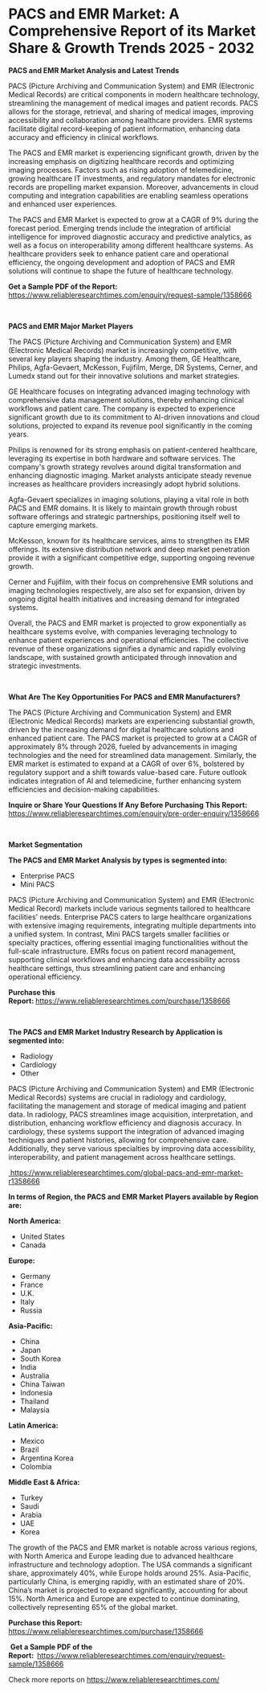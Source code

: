 <p><h1>PACS and EMR Market: A Comprehensive Report of its Market Share & Growth Trends 2025 - 2032</h1></p><p><strong>PACS and EMR Market Analysis and Latest Trends</strong></p>
<p><p>PACS (Picture Archiving and Communication System) and EMR (Electronic Medical Records) are critical components in modern healthcare technology, streamlining the management of medical images and patient records. PACS allows for the storage, retrieval, and sharing of medical images, improving accessibility and collaboration among healthcare providers. EMR systems facilitate digital record-keeping of patient information, enhancing data accuracy and efficiency in clinical workflows.</p><p>The PACS and EMR market is experiencing significant growth, driven by the increasing emphasis on digitizing healthcare records and optimizing imaging processes. Factors such as rising adoption of telemedicine, growing healthcare IT investments, and regulatory mandates for electronic records are propelling market expansion. Moreover, advancements in cloud computing and integration capabilities are enabling seamless operations and enhanced user experiences.</p><p>The PACS and EMR Market is expected to grow at a CAGR of 9% during the forecast period. Emerging trends include the integration of artificial intelligence for improved diagnostic accuracy and predictive analytics, as well as a focus on interoperability among different healthcare systems. As healthcare providers seek to enhance patient care and operational efficiency, the ongoing development and adoption of PACS and EMR solutions will continue to shape the future of healthcare technology.</p></p>
<p><strong>Get a Sample PDF of the Report:&nbsp;</strong> <a href="https://www.reliableresearchtimes.com/enquiry/request-sample/1358666?utm_campaign=2210&utm_medium=2&utm_source=Github&utm_content=ia&utm_term=22032025&utm_id=pacs-and-emr">https://www.reliableresearchtimes.com/enquiry/request-sample/1358666</a></p>
<p>&nbsp;</p>
<p><strong>PACS and EMR Major Market Players</strong></p>
<p><p>The PACS (Picture Archiving and Communication System) and EMR (Electronic Medical Records) market is increasingly competitive, with several key players shaping the industry. Among them, GE Healthcare, Philips, Agfa-Gevaert, McKesson, Fujifilm, Merge, DR Systems, Cerner, and Lumedx stand out for their innovative solutions and market strategies.</p><p>GE Healthcare focuses on integrating advanced imaging technology with comprehensive data management solutions, thereby enhancing clinical workflows and patient care. The company is expected to experience significant growth due to its commitment to AI-driven innovations and cloud solutions, projected to expand its revenue pool significantly in the coming years.</p><p>Philips is renowned for its strong emphasis on patient-centered healthcare, leveraging its expertise in both hardware and software services. The company's growth strategy revolves around digital transformation and enhancing diagnostic imaging. Market analysts anticipate steady revenue increases as healthcare providers increasingly adopt hybrid solutions.</p><p>Agfa-Gevaert specializes in imaging solutions, playing a vital role in both PACS and EMR domains. It is likely to maintain growth through robust software offerings and strategic partnerships, positioning itself well to capture emerging markets.</p><p>McKesson, known for its healthcare services, aims to strengthen its EMR offerings. Its extensive distribution network and deep market penetration provide it with a significant competitive edge, supporting ongoing revenue growth.</p><p>Cerner and Fujifilm, with their focus on comprehensive EMR solutions and imaging technologies respectively, are also set for expansion, driven by ongoing digital health initiatives and increasing demand for integrated systems.</p><p>Overall, the PACS and EMR market is projected to grow exponentially as healthcare systems evolve, with companies leveraging technology to enhance patient experiences and operational efficiencies. The collective revenue of these organizations signifies a dynamic and rapidly evolving landscape, with sustained growth anticipated through innovation and strategic investments.</p></p>
<p>&nbsp;</p>
<p><strong>What Are The Key Opportunities For PACS and EMR Manufacturers?</strong></p>
<p><p>The PACS (Picture Archiving and Communication System) and EMR (Electronic Medical Records) markets are experiencing substantial growth, driven by the increasing demand for digital healthcare solutions and enhanced patient care. The PACS market is projected to grow at a CAGR of approximately 8% through 2026, fueled by advancements in imaging technologies and the need for streamlined data management. Similarly, the EMR market is estimated to expand at a CAGR of over 6%, bolstered by regulatory support and a shift towards value-based care. Future outlook indicates integration of AI and telemedicine, further enhancing system efficiencies and decision-making capabilities.</p></p>
<p><strong>Inquire or Share Your Questions If Any Before Purchasing This Report:</strong> <a href="https://www.reliableresearchtimes.com/enquiry/pre-order-enquiry/1358666?utm_campaign=2210&utm_medium=2&utm_source=Github&utm_content=ia&utm_term=22032025&utm_id=pacs-and-emr">https://www.reliableresearchtimes.com/enquiry/pre-order-enquiry/1358666</a></p>
<p>&nbsp;</p>
<p><strong>Market Segmentation</strong></p>
<p><strong>The PACS and EMR Market Analysis by types is segmented into:</strong></p>
<p><ul><li>Enterprise PACS</li><li>Mini PACS</li></ul></p>
<p><p>PACS (Picture Archiving and Communication System) and EMR (Electronic Medical Record) markets include various segments tailored to healthcare facilities' needs. Enterprise PACS caters to large healthcare organizations with extensive imaging requirements, integrating multiple departments into a unified system. In contrast, Mini PACS targets smaller facilities or specialty practices, offering essential imaging functionalities without the full-scale infrastructure. EMRs focus on patient record management, supporting clinical workflows and enhancing data accessibility across healthcare settings, thus streamlining patient care and enhancing operational efficiency.</p></p>
<p><strong>Purchase this Report:&nbsp;</strong><a href="https://www.reliableresearchtimes.com/purchase/1358666?utm_campaign=2210&utm_medium=2&utm_source=Github&utm_content=ia&utm_term=22032025&utm_id=pacs-and-emr">https://www.reliableresearchtimes.com/purchase/1358666</a></p>
<p>&nbsp;</p>
<p><strong>The PACS and EMR Market Industry Research by Application is segmented into:</strong></p>
<p><ul><li>Radiology</li><li>Cardiology</li><li>Other</li></ul></p>
<p><p>PACS (Picture Archiving and Communication System) and EMR (Electronic Medical Records) systems are crucial in radiology and cardiology, facilitating the management and storage of medical imaging and patient data. In radiology, PACS streamlines image acquisition, interpretation, and distribution, enhancing workflow efficiency and diagnosis accuracy. In cardiology, these systems support the integration of advanced imaging techniques and patient histories, allowing for comprehensive care. Additionally, they serve various specialties by improving data accessibility, interoperability, and patient management across healthcare settings.</p></p>
<p><a href="https://www.reliableresearchtimes.com/global-pacs-and-emr-market-r1358666?utm_campaign=2210&utm_medium=2&utm_source=Github&utm_content=ia&utm_term=22032025&utm_id=pacs-and-emr">&nbsp;https://www.reliableresearchtimes.com/global-pacs-and-emr-market-r1358666</a></p>
<p><strong>In terms of Region, the PACS and EMR Market Players available by Region are:</strong></p>
<p>
    <p> <strong> North America: </strong>
        <ul>
            <li>United States</li>
            <li>Canada</li>
        </ul>
        </p> 
    <p> <strong> Europe: </strong>
        <ul>
            <li>Germany</li>
            <li>France</li>
            <li>U.K.</li>
            <li>Italy</li>
            <li>Russia</li>
        </ul>
        </p> 
    <p> <strong> Asia-Pacific: </strong>
        <ul>
            <li>China</li>
            <li>Japan</li>
            <li>South Korea</li>
            <li>India</li>
            <li>Australia</li>
            <li>China Taiwan</li>
            <li>Indonesia</li>
            <li>Thailand</li>
            <li>Malaysia</li>
        </ul>
        </p> 
    <p> <strong> Latin America: </strong>
        <ul>
            <li>Mexico</li>
            <li>Brazil</li>
            <li>Argentina Korea</li>
            <li>Colombia</li>
        </ul>
        </p> 
    <p> <strong> Middle East & Africa: </strong>
        <ul>
            <li>Turkey</li>
            <li>Saudi</li>
            <li>Arabia</li>
            <li>UAE</li>
            <li>Korea</li>
        </ul>
    </p>
    </p>
<p><p>The growth of the PACS and EMR market is notable across various regions, with North America and Europe leading due to advanced healthcare infrastructure and technology adoption. The USA commands a significant share, approximately 40%, while Europe holds around 25%. Asia-Pacific, particularly China, is emerging rapidly, with an estimated share of 20%. China’s market is projected to expand significantly, accounting for about 15%. North America and Europe are expected to continue dominating, collectively representing 65% of the global market.</p></p>
<p><strong>Purchase this Report: </strong><a href="https://www.reliableresearchtimes.com/purchase/1358666?utm_campaign=2210&utm_medium=2&utm_source=Github&utm_content=ia&utm_term=22032025&utm_id=pacs-and-emr">https://www.reliableresearchtimes.com/purchase/1358666</a></p>
<p>&nbsp;<strong>Get a Sample PDF of the Report:&nbsp;&nbsp;</strong><a href="https://www.reliableresearchtimes.com/enquiry/request-sample/1358666?utm_campaign=2210&utm_medium=2&utm_source=Github&utm_content=ia&utm_term=22032025&utm_id=pacs-and-emr">https://www.reliableresearchtimes.com/enquiry/request-sample/1358666</a></p>
<p><strong></strong></p>
<p>Check more reports on <a href="https://www.reliableresearchtimes.com/?utm_campaign=2210&utm_medium=2&utm_source=Github&utm_content=ia&utm_term=22032025&utm_id=pacs-and-emr">https://www.reliableresearchtimes.com/</a></p>